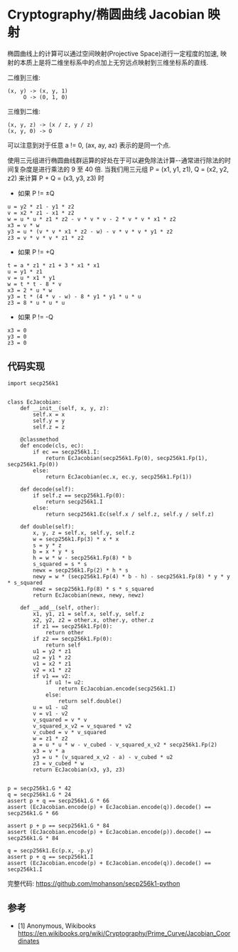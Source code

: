# Cryptography/椭圆曲线 Jacobian 映射

椭圆曲线上的计算可以通过空间映射(Projective Space)进行一定程度的加速, 映射的本质上是将二维坐标系中的点加上无穷远点映射到三维坐标系的直线.

二维到三维:

```text
(x, y) -> (x, y, 1)
     O -> (0, 1, 0)
```

三维到二维:

```text
(x, y, z) -> (x / z, y / z)
(x, y, 0) -> O
```

可以注意到对于任意 a != 0, (ax, ay, az) 表示的是同一个点.

使用三元组进行椭圆曲线群运算的好处在于可以避免除法计算--通常进行除法的时间复杂度是进行乘法的 9 至 40 倍. 当我们用三元组 P = (x1, y1, z1), Q = (x2, y2, z2) 来计算 P + Q = (x3, y3, z3) 时

- 如果 P != ±Q

```text
u = y2 * z1 - y1 * z2
v = x2 * z1 - x1 * z2
w = u * u * z1 * z2 - v * v * v - 2 * v * v * x1 * z2
x3 = v * w
y3 = u * (v * v * x1 * z2 - w) - v * v * v * y1 * z2
z3 = v * v * v * z1 * z2
```

- 如果 P != +Q

```text
t = a * z1 * z1 + 3 * x1 * x1
u = y1 * z1
v = u * x1 * y1
w = t * t - 8 * v
x3 = 2 * u * w
y3 = t * (4 * v - w) - 8 * y1 * y1 * u * u
z3 = 8 * u * u * u
```

- 如果 P != -Q

```text
x3 = 0
y3 = 0
z3 = 0
```

## 代码实现

```
import secp256k1


class EcJacobian:
    def __init__(self, x, y, z):
        self.x = x
        self.y = y
        self.z = z

    @classmethod
    def encode(cls, ec):
        if ec == secp256k1.I:
            return EcJacobian(secp256k1.Fp(0), secp256k1.Fp(1), secp256k1.Fp(0))
        else:
            return EcJacobian(ec.x, ec.y, secp256k1.Fp(1))

    def decode(self):
        if self.z == secp256k1.Fp(0):
            return secp256k1.I
        else:
            return secp256k1.Ec(self.x / self.z, self.y / self.z)

    def double(self):
        x, y, z = self.x, self.y, self.z
        w = secp256k1.Fp(3) * x * x
        s = y * z
        b = x * y * s
        h = w * w - secp256k1.Fp(8) * b
        s_squared = s * s
        newx = secp256k1.Fp(2) * h * s
        newy = w * (secp256k1.Fp(4) * b - h) - secp256k1.Fp(8) * y * y * s_squared
        newz = secp256k1.Fp(8) * s * s_squared
        return EcJacobian(newx, newy, newz)

    def __add__(self, other):
        x1, y1, z1 = self.x, self.y, self.z
        x2, y2, z2 = other.x, other.y, other.z
        if z1 == secp256k1.Fp(0):
            return other
        if z2 == secp256k1.Fp(0):
            return self
        u1 = y2 * z1
        u2 = y1 * z2
        v1 = x2 * z1
        v2 = x1 * z2
        if v1 == v2:
            if u1 != u2:
                return EcJacobian.encode(secp256k1.I)
            else:
                return self.double()
        u = u1 - u2
        v = v1 - v2
        v_squared = v * v
        v_squared_x_v2 = v_squared * v2
        v_cubed = v * v_squared
        w = z1 * z2
        a = u * u * w - v_cubed - v_squared_x_v2 * secp256k1.Fp(2)
        x3 = v * a
        y3 = u * (v_squared_x_v2 - a) - v_cubed * u2
        z3 = v_cubed * w
        return EcJacobian(x3, y3, z3)


p = secp256k1.G * 42
q = secp256k1.G * 24
assert p + q == secp256k1.G * 66
assert (EcJacobian.encode(p) + EcJacobian.encode(q)).decode() == secp256k1.G * 66

assert p + p == secp256k1.G * 84
assert (EcJacobian.encode(p) + EcJacobian.encode(p)).decode() == secp256k1.G * 84

q = secp256k1.Ec(p.x, -p.y)
assert p + q == secp256k1.I
assert (EcJacobian.encode(p) + EcJacobian.encode(q)).decode() == secp256k1.I
```

完整代码: <https://github.com/mohanson/secp256k1-python>

## 参考

- [1] Anonymous, Wikibooks <https://en.wikibooks.org/wiki/Cryptography/Prime_Curve/Jacobian_Coordinates>

